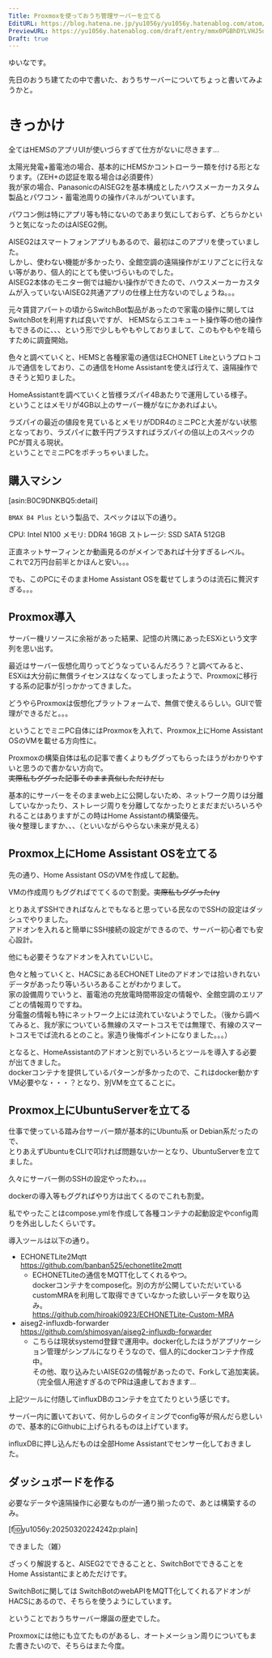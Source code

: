 ```yaml
---
Title: Proxmoxを使っておうち管理サーバーを立てる
EditURL: https://blog.hatena.ne.jp/yu1056y/yu1056y.hatenablog.com/atom/entry/6802418398337018893
PreviewURL: https://yu1056y.hatenablog.com/draft/entry/mmx0PGBhDYLVHJ5dUYmYhvisXx0
Draft: true
---
```


ゆいなです。

先日のおうち建てたの中で書いた、おうちサーバーについてちょっと書いてみようかと。

# きっかけ

全てはHEMSのアプリUIが使いづらすぎて仕方がないに尽きます...

太陽光発電+蓄電池の場合、基本的にHEMSかコントローラー類を付ける形となります。（ZEH+の認証を取る場合は必須要件）  
我が家の場合、PanasonicのAISEG2を基本構成としたハウスメーカーカスタム製品とパワコン・蓄電池周りの操作パネルがついています。

パワコン側は特にアプリ等も特にないのであまり気にしておらず、どちらかというと気になったのはAISEG2側。

AISEG2はスマートフォンアプリもあるので、最初はこのアプリを使っていました。  
しかし、使わない機能が多かったり、全館空調の遠隔操作がエリアごとに行えない等があり、個人的にとても使いづらいものでした。  
AISEG2本体のモニター側では細かい操作ができたので、ハウスメーカーカスタムが入っていないAISEG2共通アプリの仕様上仕方ないのでしょうね。。。

元々賃貸アパートの頃からSwitchBot製品があったので家電の操作に関してはSwitchBotを利用すれば良いですが、
HEMSならエコキュート操作等の他の操作もできるのに、、、という形で少しもやもやしておりまして、このもやもやを晴らすために調査開始。

色々と調べていくと、HEMSと各種家電の通信はECHONET Liteというプロトコルで通信をしており、この通信をHome Assistantを使えば行えて、遠隔操作できそうと知りました。

HomeAssistantを調べていくと皆様ラズパイ4Bあたりで運用している様子。  
ということはメモリが4GB以上のサーバー機がなにかあればよい。

ラズパイの最近の値段を見ているとメモリがDDR4のミニPCと大差がない状態となっており、ラズパイに数千円プラスすればラズパイの倍以上のスペックのPCが買える現状。  
ということでミニPCをポチっちゃいました。

## 購入マシン

[asin:B0C9DNKBQ5:detail]

`BMAX B4 Plus` という製品で、スペックは以下の通り。

CPU: Intel N100
メモリ: DDR4 16GB
ストレージ: SSD SATA 512GB

正直ネットサーフィンとか動画見るのがメインであれば十分すぎるレベル。  
これで2万円台前半とかほんと安い。。。

でも、このPCにそのままHome Assistant OSを載せてしまうのは流石に贅沢すぎる。。。

## Proxmox導入

サーバー機リソースに余裕があった結果、記憶の片隅にあったESXiという文字列を思い出す。

最近はサーバー仮想化周りってどうなっているんだろう？と調べてみると、  
ESXiは大分前に無償ライセンスはなくなってしまったようで、Proxmoxに移行する系の記事が引っかかってきました。

どうやらProxmoxは仮想化プラットフォームで、無償で使えるらしい。GUIで管理ができるだと。。。

ということでミニPC自体にはProxmoxを入れて、Proxmox上にHome Assistant OSのVMを載せる方向性に。

Proxmoxの構築自体は私の記事で書くよりもググってもらったほうがわかりやすいと思うので書かない方向で。  
~~実際私もググった記事そのまま真似しただけだし~~

基本的にサーバーをそのままweb上に公開しないため、ネットワーク周りは分離していなかったり、ストレージ周りを分離してなかったりとまだまだいろいろやれることはありますがこの時はHome Assistantの構築優先。  
後々整理しますか、、、（といいながらやらない未来が見える）

## Proxmox上にHome Assistant OSを立てる

先の通り、Home Assistant OSのVMを作成して起動。

VMの作成周りもググればでてくるので割愛。~~実際私もググった(ry~~

とりあえずSSHできればなんとでもなると思っている民なのでSSHの設定はダッシュでやりました。  
アドオンを入れると簡単にSSH接続の設定ができるので、サーバー初心者でも安心設計。

他にも必要そうなアドオンを入れていじいじ。

色々と触っていくと、HACSにあるECHONET Liteのアドオンでは拾いきれないデータがあったり等いろいろあることがわかりまして。  
家の設備周りでいうと、蓄電池の充放電時間帯設定の情報や、全館空調のエリアごとの情報周りですね。  
分電盤の情報も特にネットワーク上には流れていないようでした。（後から調べてみると、我が家についている無線のスマートコスモでは無理で、有線のスマートコスモでば流れるとのこと。家造り後悔ポイントになりました。。。）

となると、HomeAssistantのアドオンと別でいろいろとツールを導入する必要が出てきました。  
dockerコンテナを提供しているパターンが多かったので、これはdocker動かすVM必要やな・・・？となり、別VMを立てることに。

## Proxmox上にUbuntuServerを立てる

仕事で使っている踏み台サーバー類が基本的にUbuntu系 or Debian系だったので、  
とりあえずUbuntuをCLIで叩ければ問題ないかーとなり、UbuntuServerを立てました。

久々にサーバー側のSSHの設定やったわ。。。

dockerの導入等もググればやり方は出てくるのでこれも割愛。

私でやったことはcompose.ymlを作成して各種コンテナの起動設定やconfig周りを外出ししたくらいです。

導入ツールは以下の通り。

- ECHONETLite2Mqtt  
  <https://github.com/banban525/echonetlite2mqtt>
  - ECHONETLiteの通信をMQTT化してくれるやつ。  
    dockerコンテナをcompose化。別の方が公開していただいているcustomMRAを利用して取得できていなかった欲しいデータを取り込み。  
    <https://github.com/hiroaki0923/ECHONETLite-Custom-MRA>
- aiseg2-influxdb-forwarder  
  <https://github.com/shimosyan/aiseg2-influxdb-forwarder>
  - こちらは現状systemd登録で運用中。docker化したほうがアプリケーション管理がシンプルになりそうなので、個人的にdockerコンテナ作成中。  
    その他、取り込みたいAISEG2の情報があったので、Forkして追加実装。（完全個人用途すぎるのでPRは遠慮しておきます...

上記ツールに付随してinfluxDBのコンテナを立てたりという感じです。

サーバー内に置いておいて、何かしらのタイミングでconfig等が飛んだら悲しいので、基本的にGithubに上げられるものは上げています。

influxDBに押し込んだものは全部Home Assistantでセンサー化しておきました。

## ダッシュボードを作る

必要なデータや遠隔操作に必要なものが一通り揃ったので、あとは構築するのみ。

[f:id:yu1056y:20250320224242p:plain]

できました（雑）

ざっくり解説すると、AISEG2でできることと、SwitchBotでできることをHome Assistantにまとめただけです。

SwitchBotに関しては SwitchBotのwebAPIをMQTT化してくれるアドオンがHACSにあるので、そちらを使うようにしています。

ということでおうちサーバー爆誕の歴史でした。

Proxmoxには他にも立てたものがあるし、オートメーション周りについてもまた書きたいので、そちらはまた今度。

